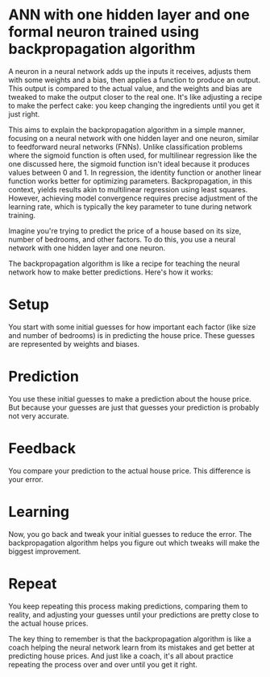 # ANN with one hidden layer and one formal neuron trained using backpropagation algorithm

A neuron in a neural network adds up the inputs it receives, adjusts them with some weights and a bias, then applies a function to produce an output. This output is compared to the actual value, and the weights and bias are tweaked to make the output closer to the real one. It's like adjusting a recipe to make the perfect cake: you keep changing the ingredients until you get it just right.

This aims to explain the backpropagation algorithm in a simple manner, focusing on a neural network with one hidden layer and one neuron, similar to feedforward neural networks (FNNs). Unlike classification problems where the sigmoid function is often used, for multilinear regression like the one discussed here, the sigmoid function isn't ideal because it produces values between 0 and 1. In regression, the identity function or another linear function works better for optimizing parameters. Backpropagation, in this context, yields results akin to multilinear regression using least squares. However, achieving model convergence requires precise adjustment of the learning rate, which is typically the key parameter to tune during network training.

Imagine you're trying to predict the price of a house based on its size, number of bedrooms, and other factors. To do this, you use a neural network with one hidden layer and one neuron.

The backpropagation algorithm is like a recipe for teaching the neural network how to make better predictions. Here's how it works:

# Setup
You start with some initial guesses for how important each factor (like size and number of bedrooms) is in predicting the house price. These guesses are represented by weights and biases.

# Prediction
You use these initial guesses to make a prediction about the house price. But because your guesses are just that guesses your prediction is probably not very accurate.

# Feedback
You compare your prediction to the actual house price. This difference is your error.

# Learning
Now, you go back and tweak your initial guesses to reduce the error. The backpropagation algorithm helps you figure out which tweaks will make the biggest improvement.

# Repeat
You keep repeating this process making predictions, comparing them to reality, and adjusting your guesses until your predictions are pretty close to the actual house prices.

The key thing to remember is that the backpropagation algorithm is like a coach helping the neural network learn from its mistakes and get better at predicting house prices. And just like a coach, it's all about practice repeating the process over and over until you get it right.






